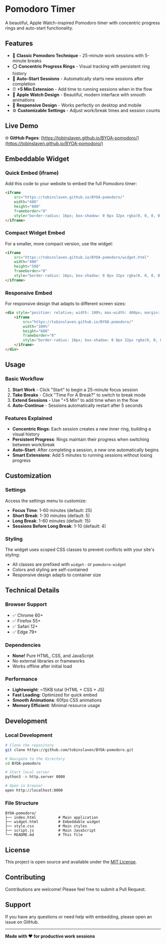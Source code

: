 # Pomodoro Timer

A beautiful, Apple Watch-inspired Pomodoro timer with concentric progress rings and auto-start functionality.

## Features

- 🍅 **Classic Pomodoro Technique** - 25-minute work sessions with 5-minute breaks
- ⭕ **Concentric Progress Rings** - Visual tracking with persistent ring history
- 🔄 **Auto-Start Sessions** - Automatically starts new sessions after completion
- ⏰ **+5 Min Extension** - Add time to running sessions when in the flow
- 🎨 **Apple Watch Design** - Beautiful, modern interface with smooth animations
- 📱 **Responsive Design** - Works perfectly on desktop and mobile
- ⚙️ **Customizable Settings** - Adjust work/break times and session counts

## Live Demo

🌐 **GitHub Pages**: [https://tobinslaven.github.io/BYOA-pomodoro/](https://tobinslaven.github.io/BYOA-pomodoro/)

## Embeddable Widget

### Quick Embed (iframe)

Add this code to your website to embed the full Pomodoro timer:

```html
<iframe 
    src="https://tobinslaven.github.io/BYOA-pomodoro/" 
    width="480" 
    height="600" 
    frameborder="0"
    style="border-radius: 16px; box-shadow: 0 8px 32px rgba(0, 0, 0, 0.1);">
</iframe>
```

### Compact Widget Embed

For a smaller, more compact version, use the widget:

```html
<iframe 
    src="https://tobinslaven.github.io/BYOA-pomodoro/widget.html" 
    width="400" 
    height="500" 
    frameborder="0"
    style="border-radius: 16px; box-shadow: 0 8px 32px rgba(0, 0, 0, 0.1);">
</iframe>
```

### Responsive Embed

For responsive design that adapts to different screen sizes:

```html
<div style="position: relative; width: 100%; max-width: 480px; margin: 0 auto;">
    <iframe 
        src="https://tobinslaven.github.io/BYOA-pomodoro/" 
        width="100%" 
        height="600" 
        frameborder="0"
        style="border-radius: 16px; box-shadow: 0 8px 32px rgba(0, 0, 0, 0.1);">
    </iframe>
</div>
```

## Usage

### Basic Workflow

1. **Start Work** - Click "Start" to begin a 25-minute focus session
2. **Take Breaks** - Click "Time For A Break?" to switch to break mode
3. **Extend Sessions** - Use "+5 Min" to add time when in the flow
4. **Auto-Continue** - Sessions automatically restart after 5 seconds

### Features Explained

- **Concentric Rings**: Each session creates a new inner ring, building a visual history
- **Persistent Progress**: Rings maintain their progress when switching between work/break
- **Auto-Start**: After completing a session, a new one automatically begins
- **Smart Extensions**: Add 5 minutes to running sessions without losing progress

## Customization

### Settings

Access the settings menu to customize:
- **Focus Time**: 1-60 minutes (default: 25)
- **Short Break**: 1-30 minutes (default: 5)
- **Long Break**: 1-60 minutes (default: 15)
- **Sessions Before Long Break**: 1-10 (default: 4)

### Styling

The widget uses scoped CSS classes to prevent conflicts with your site's styling:
- All classes are prefixed with `widget-` or `pomodoro-widget`
- Colors and styling are self-contained
- Responsive design adapts to container size

## Technical Details

### Browser Support

- ✅ Chrome 60+
- ✅ Firefox 55+
- ✅ Safari 12+
- ✅ Edge 79+

### Dependencies

- **None!** Pure HTML, CSS, and JavaScript
- No external libraries or frameworks
- Works offline after initial load

### Performance

- **Lightweight**: ~15KB total (HTML + CSS + JS)
- **Fast Loading**: Optimized for quick embed
- **Smooth Animations**: 60fps CSS animations
- **Memory Efficient**: Minimal resource usage

## Development

### Local Development

```bash
# Clone the repository
git clone https://github.com/tobinslaven/BYOA-pomodoro.git

# Navigate to the directory
cd BYOA-pomodoro

# Start local server
python3 -m http.server 8000

# Open in browser
open http://localhost:8000
```

### File Structure

```
BYOA-pomodoro/
├── index.html          # Main application
├── widget.html         # Embeddable widget
├── style.css           # Main styles
├── script.js           # Main JavaScript
└── README.md           # This file
```

## License

This project is open source and available under the [MIT License](LICENSE).

## Contributing

Contributions are welcome! Please feel free to submit a Pull Request.

## Support

If you have any questions or need help with embedding, please open an issue on GitHub.

---

**Made with ❤️ for productive work sessions**
